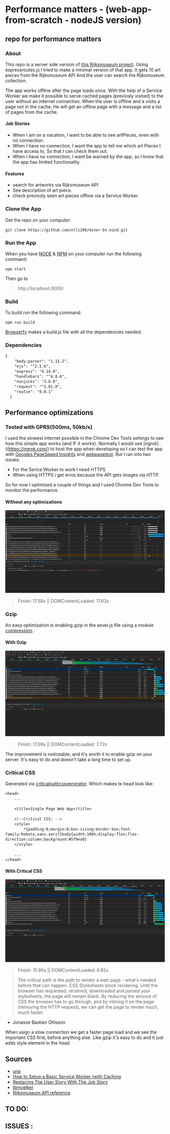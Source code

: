# Performance matters - (web-app-from-scratch - nodeJS version)

## repo for performance matters 

### About
This repo is a server side version of [this Rijksmuseum project](https://github.com/olli208/web-app-from-scratch). Using expressroutes.js I tried to make a minimal version of that app. It gets 10 art pieces from the Rijksmuseum API And the user can search the Rijksmuseum collection.

The app works offline after the page loads once. With the help of a Service Worker we make it possible to serve cached pages (previosly visited) to the user without an internet connection. When the user is offline and a visits a page not in the cache, He will get an offline page with a message and a list of pages from the cache.

#### Job Stories
- When I am on a vacation, I want to be able to see artPieces, even with no connection.
- When I have no connection, I want the app to tell me which art Pieces I have access to, So that I can check them out.
- When I have no connection, I want be warned by the app, so I know that the app has limited functionality.

#### Features
- search for artworks via Rijksmuseum API
- See description of art piece.
- check previosly seen art pieces offline via a Service Worker.

### Clone the App
Get the repo on your computer:
```
git clone https://github.com/olli208/minor-bt-eind.git

```

### Run the App
When you have [NODE](https://nodejs.org/en/) & [NPM](https://www.npmjs.com/) on your computer run the following command:
```
npm start
```
Then go to 
> http://localhost:3000/

### Build
To build run the following command:
```
npm run build
```
[Browserfy](http://browserify.org/) makes a build.js file with all the dependencies needed.

### Dependencies
```
{
    "body-parser": "1.15.2",
    "ejs": "^2.5.6",
    "express": "4.14.0",
    "handlebars": "^4.0.6",
    "nunjucks": "3.0.0",
    "request": "^2.81.0",
    "routie": "0.0.1"
  }
```

## Performance optimizations
### Tested with GPRS(500ms, 50kb/s) 
I used the slowest internet possible in the Chrome Dev Tools settings to see how this simple app works (and IF it works). Normally I would use [ngrok]((https://ngrok.com/) to host the app when developing so I can test the app with [Googles PageSpeed Insights](https://developers.google.com/speed/pagespeed/insights/) and [webpagetest](https://www.webpagetest.org/). But I ran into two issues:
- For the Serice Worker to work I need HTTPS 
- When using HTTPS i get erros because the API gets images via HTTP.

So for now I optimized a couple of things and I used Chrome Dev Tools to monitor the performance.

#### Without any optimizations
![Without optimizations](audit/before.png)
> Finish: 17.58s || DOMContentLoaded: 17.63s

### Gzip
An easy optimization is enabling gzip in the sever.js file using a module [compression](https://www.npmjs.com/package/compression).

#### With Gzip
![With Gzip](audit/sw.png)
> Finish: 17.09s || DOMContentLoaded: 7.72s

The improvement is noticeable, and it's worth it to enable gzip on your server. It's easy to do and doesn't take a long time to set up.

### Critical CSS 
Generated via [criticalpathcssgenerator](https://jonassebastianohlsson.com/criticalpathcssgenerator/). Which makes te head look like:
```
<head>
    ...

    <title>Single Page Web App</title>

    <!--Critical CSS: -->
    <style>
        *{padding:0;margin:0;box-sizing:border-box;font-family:Roboto,sans-serif}body{width:100%;display:flex;flex-direction:column;background:#5f9ea0}
    </style>

    ...
</head>
```

#### With Critical CSS
![with Critical CSS](audit/crit-css.png)
> Finish: 15.95s || DOMContentLoaded: 6.82s

> The critical path is the path to render a web page - what's needed before that can happen. CSS Stylesheets block rendering. Until the browser has requested, received, downloaded and parsed your stylesheets, the page will remain blank. By reducing the amount of CSS the browser has to go through, and by inlining it on the page (removing the HTTP request), we can get the page to render much, much faster.
- Jonasse Bastian Ohlsson

When usign a slow connection we get a faster page load and we see the important CSS first, before anything else. Like gzip it's easy to do and it just adds style element in the head.

## Sources 
- [una](https://una.im/save-offline/#%F0%9F%92%81)
- [How to Setup a Basic Service Worker (with Caching](https://www.youtube.com/watch?v=BfL3pprhnms)
- [
Replacing The User Story With The Job Story](https://jtbd.info/replacing-the-user-story-with-the-job-story-af7cdee10c27)
- [jbmoelker](https://github.com/jbmoelker/workshop-cmd-pwa/tree/exercise-11-use-cached-page/src)
- [Rijksmuseum API reference](https://rijksmuseum.github.io/)


TO DO:
- 

ISSUES :
- 
